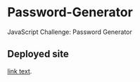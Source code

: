 # Password-Generator
JavaScript Challenge: Password Generator

## Deployed site
<a href="">link text</a>.

